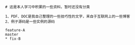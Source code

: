 
	# 这是本人学习中积累的一些资料，暂时还没有分类
	
	1、PDF、DOC是我自己整理的一些技巧性的文字，来自于互联网上的一些博客
	2、例子源码是一些实例的源码
	
	feature-A
	master
	* fix-B
